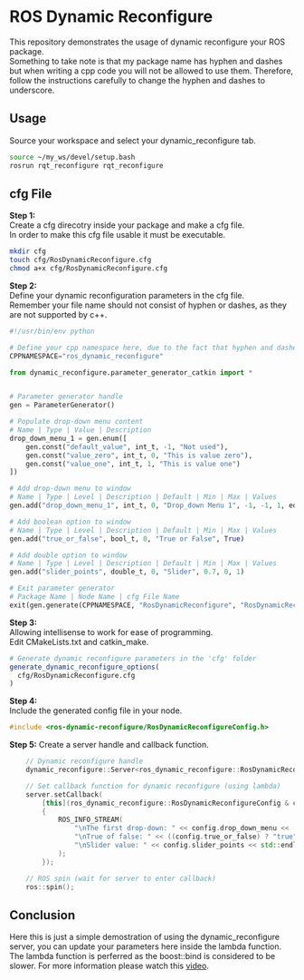 # ROS Dynamic Reconfigure

This repository demonstrates the usage of dynamic reconfigure your ROS package.  
Something to take note is that my package name has hyphen and dashes but when writing a cpp code you will not be allowed to use them. Therefore, follow the instructions carefully to change the hyphen and dashes to underscore.  

## Usage

Source your workspace and select your dynamic_reconfigure tab.  
```bash
source ~/my_ws/devel/setup.bash
rosrun rqt_reconfigure rqt_reconfigure
```

## cfg File

**Step 1:**  
Create a cfg direcotry inside your package and make a cfg file.  
In order to make this cfg file usable it must be executable.  
```bash
mkdir cfg
touch cfg/RosDynamicReconfigure.cfg
chmod a+x cfg/RosDynamicReconfigure.cfg
```

**Step 2:**  
Define your dynamic reconfiguration parameters in the cfg file.  
Remember your file name should not consist of hyphen or dashes, as they are not supported by c++.  
```python
#!/usr/bin/env python

# Define your cpp namespace here, due to the fact that hyphen and dashes is not used for variable name, use underscore instead.  
CPPNAMESPACE="ros_dynamic_reconfigure"

from dynamic_reconfigure.parameter_generator_catkin import *


# Parameter generator handle
gen = ParameterGenerator()

# Populate drop-down menu content
# Name | Type | Value | Description
drop_down_menu_1 = gen.enum([
    gen.const("default_value", int_t, -1, "Not used"),
    gen.const("value_zero", int_t, 0, "This is value zero"),
    gen.const("value_one", int_t, 1, "This is value one")
])

# Add drop-down menu to window
# Name | Type | Level | Description | Default | Min | Max | Values
gen.add("drop_down_menu_1", int_t, 0, "Drop_down Menu 1", -1, -1, 1, edit_method=drop_down_menu_1)

# Add boolean option to window
# Name | Type | Level | Description | Default | Min | Max | Values
gen.add("true_or_false", bool_t, 0, "True or False", True)

# Add double option to window
# Name | Type | Level | Description | Default | Min | Max | Values
gen.add("slider_points", double_t, 0, "Slider", 0.7, 0, 1)

# Exit parameter generator
# Package Name | Node Name | cfg File Name
exit(gen.generate(CPPNAMESPACE, "RosDynamicReconfigure", "RosDynamicReconfigure"))
```

**Step 3:**  
Allowing intellisense to work for ease of programming.  
Edit CMakeLists.txt and catkin_make.  
```cmake
# Generate dynamic reconfigure parameters in the 'cfg' folder
generate_dynamic_reconfigure_options(
  cfg/RosDynamicReconfigure.cfg
)
```

**Step 4:**  
Include the generated config file in your node.  
```cpp
#include <ros-dynamic-reconfigure/RosDynamicReconfigureConfig.h>
```

**Step 5:**
Create a server handle and callback function.  
```cpp
    // Dynamic reconfigure handle
    dynamic_reconfigure::Server<ros_dynamic_reconfigure::RosDynamicReconfigureConfig> server;

    // Set callback function for dynamic reconfigure (using lambda)
    server.setCallback(
        [this](ros_dynamic_reconfigure::RosDynamicReconfigureConfig & config, uint32_t level)
        {
            ROS_INFO_STREAM(
                "\nThe first drop-down: " << config.drop_down_menu <<
                "\nTrue of false: " << ((config.true_or_false) ? "true" : "false") <<
                "\nSlider value: " << config.slider_points << std::endl
            );
        });

    // ROS spin (wait for server to enter callback)
    ros::spin();

```

## Conclusion

Here this is just a simple demostration of using the dynamic_reconfigure server, you can update your parameters here inside the lambda function. The lambda function is perferred as the boost::bind is considered to be slower. For more information please watch this [video](https://www.youtube.com/watch?v=ZlHi8txU4aQ).  
